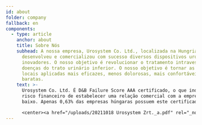```yaml
---
id: about
folder: company
fallback: en
components:
  - type: article
    anchor: about
    title: Sobre Nós
    subhead: A nossa empresa, Urosystem Co. Ltd., localizada na Hungria,
      desenvolveu e comercializou com sucesso diversos dispositivos urológicos
      inovadores. O nosso objetivo é revolucionar o tratamento intravesical das
      doenças do trato urinário inferior. O nosso objetivo é tornar as terapias
      locais aplicadas mais eficazes, menos dolorosas, mais confortáveis e mais
      baratas.
    text: >-
      Urosystem Co. Ltd. É D&B Failure Score AAA certificado, o que indica que o
      risco financeiro de estabelecer uma relação comercial com a empresa é
      baixo. Apenas 0,63% das empresas húngaras possuem este certificado.

      <center><a href="/uploads/20211018 Urosystem Zrt._a.pdf" rel="_noopener" target="_blank"><img loading="lazy" src="https://certificate.hungary.dnb.com/getimage?cid=5291630&lang=en&typ=l&bg=FFFFFF&fg=000000" alt="Dun & Bradstreet tanusitvany" style="border:1px solid #CCCCCC" oncontextmenu="return false" title="  The risk of business transactions with companies that possess a Dun &amp; Bradstreet Certificate is low. The rating is based on the Dun &amp; Bradstreet rating system which combines one hundred years of international experience and considers hundreds of variables. The Dun &amp; Bradstreet Certificate indicates the current status of the company which is updated daily.  " /> </a></center>
---
```

